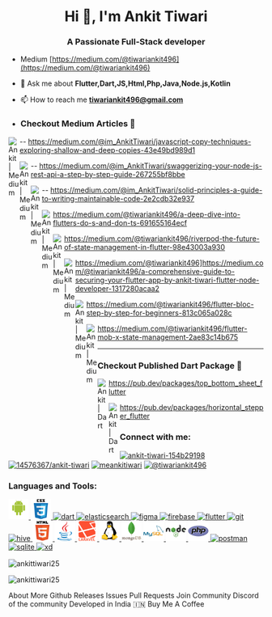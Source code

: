 <h1 align="center">Hi 👋, I'm Ankit Tiwari</h1>
<h3 align="center">A Passionate Full-Stack developer</h3>

- Medium [https://medium.com/@tiwariankit496](https://medium.com/@tiwariankit496)

- 💬 Ask me about **Flutter,Dart,JS,Html,Php,Java,Node.js,Kotlin**

- 📫 How to reach me **tiwariankit496@gmail.com**

- ### Checkout Medium Articles :loudspeaker:

-- [<img align="left" alt="Ankit | Medium" width="22px" src="https://cdn.jsdelivr.net/npm/simple-icons@v3/icons/medium.svg" />](https://medium.com/@im_AnkitTiwari/javascript-copy-techniques-exploring-shallow-and-deep-copies-43e49bd989d1)https://medium.com/@im_AnkitTiwari/javascript-copy-techniques-exploring-shallow-and-deep-copies-43e49bd989d1

-- [<img align="left" alt="Ankit | Medium" width="22px" src="https://cdn.jsdelivr.net/npm/simple-icons@v3/icons/medium.svg" />](https://medium.com/@im_AnkitTiwari/swaggerizing-your-node-js-rest-api-a-step-by-step-guide-267255bf8bbe)https://medium.com/@im_AnkitTiwari/swaggerizing-your-node-js-rest-api-a-step-by-step-guide-267255bf8bbe

-- [<img align="left" alt="Ankit | Medium" width="22px" src="https://cdn.jsdelivr.net/npm/simple-icons@v3/icons/medium.svg" />](https://medium.com/@im_AnkitTiwari/solid-principles-a-guide-to-writing-maintainable-code-2e2cdb32e937)https://medium.com/@im_AnkitTiwari/solid-principles-a-guide-to-writing-maintainable-code-2e2cdb32e937

[<img align="left" alt="Ankit | Medium" width="22px" src="https://cdn.jsdelivr.net/npm/simple-icons@v3/icons/medium.svg" />](https://medium.com/@tiwariankit496/a-deep-dive-into-flutters-do-s-and-don-ts-691655164ecf)https://medium.com/@tiwariankit496/a-deep-dive-into-flutters-do-s-and-don-ts-691655164ecf

[<img align="left" alt="Ankit | Medium" width="22px" src="https://cdn.jsdelivr.net/npm/simple-icons@v3/icons/medium.svg" />](https://medium.com/@tiwariankit496/riverpod-the-future-of-state-management-in-flutter-98e43003a930)https://medium.com/@tiwariankit496/riverpod-the-future-of-state-management-in-flutter-98e43003a930

[<img align="left" alt="Ankit | Medium" width="22px" src="https://cdn.jsdelivr.net/npm/simple-icons@v3/icons/medium.svg" />](https://medium.com/@tiwariankit496/a-comprehensive-guide-to-securing-your-flutter-app-by-ankit-tiwari-flutter-node-developer-1317280acaa2)https://medium.com/@tiwariankit496]https://medium.com/@tiwariankit496/a-comprehensive-guide-to-securing-your-flutter-app-by-ankit-tiwari-flutter-node-developer-1317280acaa2

[<img align="left" alt="Ankit | Medium" width="22px" src="https://cdn.jsdelivr.net/npm/simple-icons@v3/icons/medium.svg" />](https://medium.com/@tiwariankit496/flutter-bloc-step-by-step-for-beginners-813c065a028c)https://medium.com/@tiwariankit496/flutter-bloc-step-by-step-for-beginners-813c065a028c

[<img align="left" alt="Ankit | Medium" width="22px" src="https://cdn.jsdelivr.net/npm/simple-icons@v3/icons/medium.svg" />](https://medium.com/@tiwariankit496/flutter-mob-x-state-management-2ae83c14b675)https://medium.com/@tiwariankit496/flutter-mob-x-state-management-2ae83c14b675

---
### Checkout Published Dart Package :loudspeaker: 

[<img align="left" alt="Ankit | Dart" width="22px" src="https://cdn.jsdelivr.net/npm/simple-icons@v3/icons/dart.svg" />](https://pub.dev/packages/top_bottom_sheet_flutter)https://pub.dev/packages/top_bottom_sheet_flutter

[<img align="left" alt="Ankit | Dart" width="22px" src="https://cdn.jsdelivr.net/npm/simple-icons@v3/icons/dart.svg" />](https://pub.dev/packages/horizontal_stepper_flutter)https://pub.dev/packages/horizontal_stepper_flutter

<h3 align="left">Connect with me:</h3>
<p align="left">
<a href="https://linkedin.com/in/ankit-tiwari-154b29198" target="blank"><img align="center" src="https://raw.githubusercontent.com/rahuldkjain/github-profile-readme-generator/master/src/images/icons/Social/linked-in-alt.svg" alt="ankit-tiwari-154b29198" height="30" width="40" /></a>
<a href="https://stackoverflow.com/users/14576367/ankit-tiwari" target="blank"><img align="center" src="https://raw.githubusercontent.com/rahuldkjain/github-profile-readme-generator/master/src/images/icons/Social/stack-overflow.svg" alt="14576367/ankit-tiwari" height="30" width="40" /></a>
<a href="https://instagram.com/meankitiwari" target="blank"><img align="center" src="https://raw.githubusercontent.com/rahuldkjain/github-profile-readme-generator/master/src/images/icons/Social/instagram.svg" alt="meankitiwari" height="30" width="40" /></a>
<a href="https://medium.com/@tiwariankit496" target="blank"><img align="center" src="https://raw.githubusercontent.com/rahuldkjain/github-profile-readme-generator/master/src/images/icons/Social/medium.svg" alt="@tiwariankit496" height="30" width="40" /></a>
</p>

<h3 align="left">Languages and Tools:</h3>
<p align="left"> <a href="https://developer.android.com" target="_blank" rel="noreferrer"> <img src="https://raw.githubusercontent.com/devicons/devicon/master/icons/android/android-original-wordmark.svg" alt="android" width="40" height="40"/> </a> <a href="https://www.w3schools.com/css/" target="_blank" rel="noreferrer"> <img src="https://raw.githubusercontent.com/devicons/devicon/master/icons/css3/css3-original-wordmark.svg" alt="css3" width="40" height="40"/> </a> <a href="https://dart.dev" target="_blank" rel="noreferrer"> <img src="https://www.vectorlogo.zone/logos/dartlang/dartlang-icon.svg" alt="dart" width="40" height="40"/> </a> <a href="https://www.elastic.co" target="_blank" rel="noreferrer"> <img src="https://www.vectorlogo.zone/logos/elastic/elastic-icon.svg" alt="elasticsearch" width="40" height="40"/> </a> <a href="https://www.figma.com/" target="_blank" rel="noreferrer"> <img src="https://www.vectorlogo.zone/logos/figma/figma-icon.svg" alt="figma" width="40" height="40"/> </a> <a href="https://firebase.google.com/" target="_blank" rel="noreferrer"> <img src="https://www.vectorlogo.zone/logos/firebase/firebase-icon.svg" alt="firebase" width="40" height="40"/> </a> <a href="https://flutter.dev" target="_blank" rel="noreferrer"> <img src="https://www.vectorlogo.zone/logos/flutterio/flutterio-icon.svg" alt="flutter" width="40" height="40"/> </a> <a href="https://git-scm.com/" target="_blank" rel="noreferrer"> <img src="https://www.vectorlogo.zone/logos/git-scm/git-scm-icon.svg" alt="git" width="40" height="40"/> </a> <a href="https://hive.apache.org/" target="_blank" rel="noreferrer"> <img src="https://www.vectorlogo.zone/logos/apache_hive/apache_hive-icon.svg" alt="hive" width="40" height="40"/> </a> <a href="https://www.w3.org/html/" target="_blank" rel="noreferrer"> <img src="https://raw.githubusercontent.com/devicons/devicon/master/icons/html5/html5-original-wordmark.svg" alt="html5" width="40" height="40"/> </a> <a href="https://www.java.com" target="_blank" rel="noreferrer"> <img src="https://raw.githubusercontent.com/devicons/devicon/master/icons/java/java-original.svg" alt="java" width="40" height="40"/> </a> <a href="https://laravel.com/" target="_blank" rel="noreferrer"> <img src="https://raw.githubusercontent.com/devicons/devicon/master/icons/laravel/laravel-plain-wordmark.svg" alt="laravel" width="40" height="40"/> </a> <a href="https://www.linux.org/" target="_blank" rel="noreferrer"> <img src="https://raw.githubusercontent.com/devicons/devicon/master/icons/linux/linux-original.svg" alt="linux" width="40" height="40"/> </a> <a href="https://www.mongodb.com/" target="_blank" rel="noreferrer"> <img src="https://raw.githubusercontent.com/devicons/devicon/master/icons/mongodb/mongodb-original-wordmark.svg" alt="mongodb" width="40" height="40"/> </a> <a href="https://www.mysql.com/" target="_blank" rel="noreferrer"> <img src="https://raw.githubusercontent.com/devicons/devicon/master/icons/mysql/mysql-original-wordmark.svg" alt="mysql" width="40" height="40"/> </a> <a href="https://nodejs.org" target="_blank" rel="noreferrer"> <img src="https://raw.githubusercontent.com/devicons/devicon/master/icons/nodejs/nodejs-original-wordmark.svg" alt="nodejs" width="40" height="40"/> </a> <a href="https://www.php.net" target="_blank" rel="noreferrer"> <img src="https://raw.githubusercontent.com/devicons/devicon/master/icons/php/php-original.svg" alt="php" width="40" height="40"/> </a> <a href="https://postman.com" target="_blank" rel="noreferrer"> <img src="https://www.vectorlogo.zone/logos/getpostman/getpostman-icon.svg" alt="postman" width="40" height="40"/> </a> <a href="https://www.sqlite.org/" target="_blank" rel="noreferrer"> <img src="https://www.vectorlogo.zone/logos/sqlite/sqlite-icon.svg" alt="sqlite" width="40" height="40"/> </a> <a href="https://www.adobe.com/products/xd.html" target="_blank" rel="noreferrer"> <img src="https://cdn.worldvectorlogo.com/logos/adobe-xd.svg" alt="xd" width="40" height="40"/> </a> </p>

<p><img align="center" src="https://github-readme-stats.vercel.app/api/top-langs?username=ankittiwari25&show_icons=true&locale=en&layout=compact" alt="ankittiwari25" /></p>

<p><img align="center" src="https://github-readme-streak-stats.herokuapp.com/?user=ankittiwari25&" alt="ankittiwari25" /></p>
About
More
Github
Releases
Issues
Pull Requests
Join Community
Discord of the community
Developed in India 🇮🇳
Buy Me A Coffee
